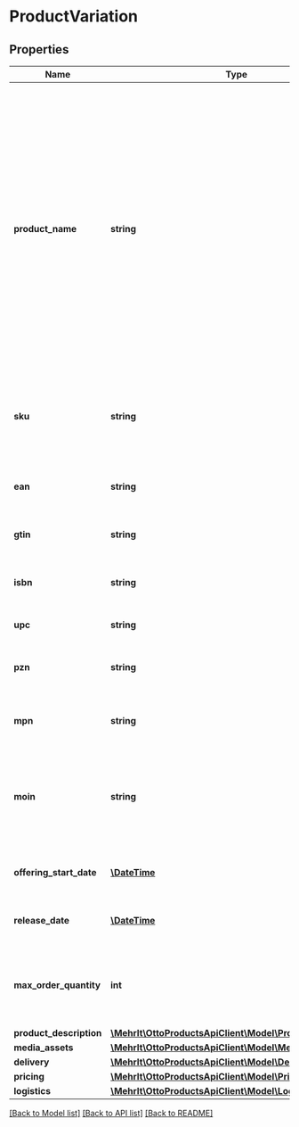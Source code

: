 # ProductVariation

## Properties
Name | Type | Description | Notes
------------ | ------------- | ------------- | -------------
**product_name** | **string** | The productName groups all variations, that you want to combine into one product. This is not visible to the customer. The productName can be freely assigned and may consist of maximum 50 characters. You can only use the productName once within your product catalog. You should therefore use a value that makes sense for all variations of the product and does not refer to any specifics of a particular variation. You will find the product name, for example, in the product overview in the portal. | 
**sku** | **string** | Identifier for a product variation, provided by the partner, must be unique for a partner. It is mandatory and may consist of a maximum of 50 characters. | 
**ean** | **string** | External identifier of a product, must be unique in a partner assortment, must not start with a 2. | 
**gtin** | **string** | Global Trade Item Number, formerly known as EAN. | [optional] 
**isbn** | **string** | International Standard Book Number, internationally used for identifying media artifacts, like books. | [optional] 
**upc** | **string** | Universal Product Code. | [optional] 
**pzn** | **string** | Pharmazentralnummer, a german standard for identifying pharmaceutical products. | [optional] 
**mpn** | **string** | Manufacturer part number, may consist of a maximum of 50 characters. | [optional] 
**moin** | **string** | My Otto Identification Number. The market place ID of the product, is generated by the marketplace and returned to the partner, when product is created on the market place. | [optional] 
**offering_start_date** | [**\DateTime**](\DateTime.md) | Date to which the product can be ordered via OTTO marketplace. | [optional] 
**release_date** | [**\DateTime**](\DateTime.md) | Date to which the product is released by the manufacturer, e.g. computer games. | [optional] 
**max_order_quantity** | **int** | The maximum allowed amount of pieces, the customer can put in one order. Example: with a value of 3, the customer can only buy 3 pieces in one order. | [optional] 
**product_description** | [**\MehrIt\OttoProductsApiClient\Model\ProductDescription**](ProductDescription.md) |  | [optional] 
**media_assets** | [**\MehrIt\OttoProductsApiClient\Model\MediaAsset[]**](MediaAsset.md) |  | [optional] 
**delivery** | [**\MehrIt\OttoProductsApiClient\Model\Delivery**](Delivery.md) |  | 
**pricing** | [**\MehrIt\OttoProductsApiClient\Model\Pricing**](Pricing.md) |  | [optional] 
**logistics** | [**\MehrIt\OttoProductsApiClient\Model\Logistics**](Logistics.md) |  | [optional] 

[[Back to Model list]](../../README.md#documentation-for-models) [[Back to API list]](../../README.md#documentation-for-api-endpoints) [[Back to README]](../../README.md)

